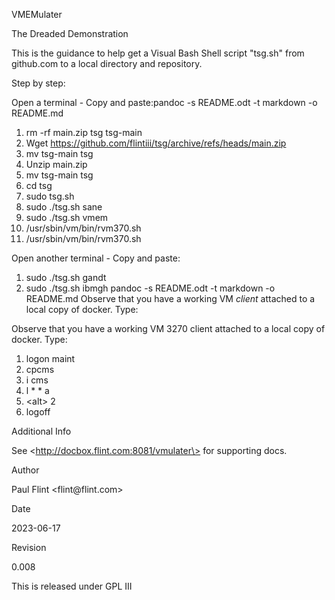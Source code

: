 VMEMulater

The Dreaded Demonstration

This is the guidance to help get a Visual Bash Shell script \"tsg.sh\"
from github.com to a local directory and repository.

Step by step:

Open a terminal - Copy and paste:pandoc -s README.odt -t markdown -o README.md

1.  rm -rf main.zip tsg tsg-main
2.  Wget https://github.com/flintiii/tsg/archive/refs/heads/main.zip
3.  mv tsg-main tsg
4.  Unzip main.zip
5.  mv tsg-main tsg
6.  cd tsg
7.  sudo tsg.sh
8.  sudo ./tsg.sh sane
9.  sudo ./tsg.sh vmem
10. /usr/sbin/vm/bin/rvm370.sh
11. /usr/sbin/vm/bin/rvm370.sh

Open another terminal - Copy and paste:

1.  sudo ./tsg.sh gandt
2.  sudo ./tsg.sh ibmgh
pandoc -s README.odt -t markdown -o README.md
Observe that you have a working VM *client* attached to a local copy of
docker. Type:

Observe that you have a working VM 3270 client attached to a local copy
of docker. Type:

1.  logon maint
2.  cpcms
3.  i cms
4.  l \* \* a
5.  \<alt\> 2
6.  logoff

Additional Info

See \<http://docbox.flint.com:8081/vmulater\> for supporting docs.

Author

Paul Flint \<flint\@flint.com\>

Date

2023-06-17

Revision

0.008

This is released under GPL III
